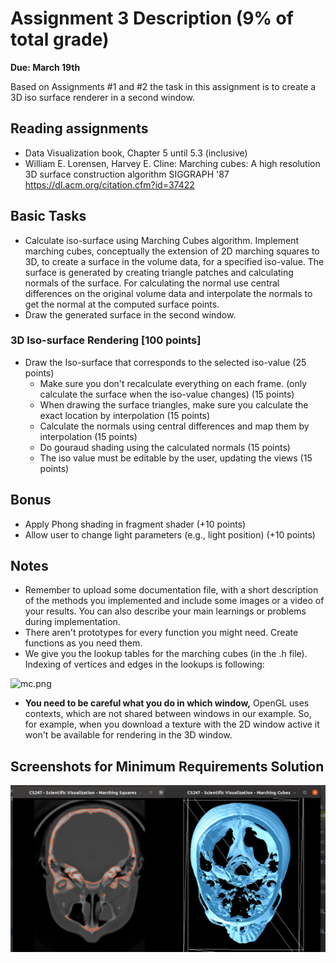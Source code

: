 # Assignment 3 Description (9% of total grade) #
**Due: March 19th**

Based on Assignments #1 and #2 the task in this assignment is to create a 3D iso surface renderer in a second window.

## Reading assignments ##
* Data Visualization book, Chapter 5 until 5.3 (inclusive)
* William E. Lorensen, Harvey E. Cline:
Marching cubes: A high resolution 3D surface construction algorithm
SIGGRAPH '87
https://dl.acm.org/citation.cfm?id=37422

## Basic Tasks ##

* Calculate iso-surface using Marching Cubes algorithm. Implement marching cubes, conceptually the extension of 2D marching squares to 3D, to create a surface in the volume data, for a specified iso-value. The surface is generated by creating triangle patches and calculating normals of the surface. For calculating the normal use central differences on the original volume data and interpolate the normals to get the normal at the computed surface points.
* Draw the generated surface in the second window.

### 3D Iso-surface Rendering [100 points] ###
+ Draw the Iso-surface that corresponds to the selected iso-value (25 points)
    * Make sure you don't recalculate everything on each frame. (only calculate the surface when the iso-value changes) (15 points)
  * When drawing the surface triangles, make sure you calculate the exact location by interpolation (15 points)
  * Calculate the normals using central differences and map them by interpolation (15 points)
  * Do gouraud shading using the calculated normals (15 points)
  * The iso value must be editable by the user, updating the views (15 points)

## Bonus ##
* Apply Phong shading in fragment shader (+10 points)
* Allow user to change light parameters (e.g., light position) (+10 points)



## Notes ##

* Remember to upload some documentation file, with a short description of the methods you implemented and include some images or a video of your results. You can also describe your main learnings or problems during implementation. 
* There aren't prototypes for every function you might need. Create functions as you need them.
* We give you the lookup tables for the marching cubes (in the .h file). Indexing of vertices and edges in the lookups is following:

![mc.png](https://bitbucket.org/repo/MjBb7M/images/1015118686-mc.png)

* **You need to be careful what you do in which window,** OpenGL uses contexts, which are not shared between windows in our example. So, for example, when you download a texture with the 2D window active it won't be available for rendering in the 3D window.

## Screenshots for Minimum Requirements Solution ##
![marching squares](sample_outputs/output1.png)

